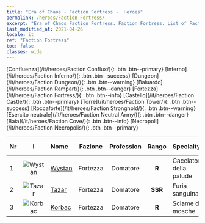```yaml
---
title: "Era of Chaos - Faction Fortress -  Heroes"
permalink: /heroes/Faction Fortress/
excerpt: "Era of Chaos Faction Fortress. Faction Fortress. List of Faction  in Era of Chaos"
last_modified_at: 2021-04-26
locale: it
ref: "Faction Fortress"
toc: false
classes: wide
---
```

 [Confluenza](/it/heroes/Faction Conflux/){: .btn .btn--primary} [Inferno](/it/heroes/Faction Inferno/){: .btn .btn--success} [Dungeon](/it/heroes/Faction Dungeon/){: .btn .btn--warning} [Baluardo](/it/heroes/Faction Rampart/){: .btn .btn--danger} [Fortezza](/it/heroes/Faction Fortress/){: .btn .btn--info} [Castello](/it/heroes/Faction Castle/){: .btn .btn--primary} [Torre](/it/heroes/Faction Tower/){: .btn .btn--success} [Roccaforte](/it/heroes/Faction Stronghold/){: .btn .btn--warning} [Esercito neutrale](/it/heroes/Faction Neutral Army/){: .btn .btn--danger} [Baia](/it/heroes/Faction Cove/){: .btn .btn--info} [Necropoli](/it/heroes/Faction Necropolis/){: .btn .btn--primary} 

  | Nr |  I |    Nome    |  Fazione  |  Profession   |  Rango  |    Specialty     | User Rate  | 
  |:---|:--:|:-----------|:-------:|:-------------:|:------:|:-----------------|:----:|
  | 1 | ![Wystan](/images/h/h_Wystan.jpg) | [Wystan](/it/heroes/Wystan/) | Fortezza | Domatore | **R** |  Cacciatore della palude | R |
  | 2 | ![Tazar](/images/h/h_Tazar.jpg) | [Tazar](/it/heroes/Tazar/) | Fortezza | Domatore | **SSR** |  Furia sanguinaria | SSR |
  | 3 | ![Korbac](/images/h/h_Korbac.jpg) | [Korbac](/it/heroes/Korbac/) | Fortezza | Domatore | **R** |  Sciame di mosche | R |

